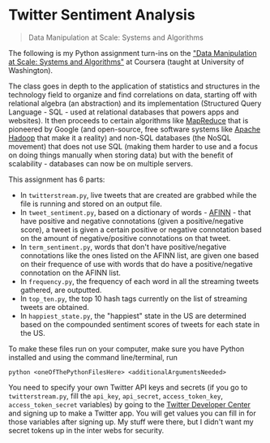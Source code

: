 # Twitter Sentiment Analysis
> Data Manipulation at Scale: Systems and Algorithms

The following is my Python assignment turn-ins on the ["Data Manipulation at Scale: Systems and Algorithms"](https://www.coursera.org/learn/data-manipulation) at Coursera (taught at University of Washington). 

The class goes in depth to the application of statistics and structures in the technology field to organize and find correlations on data, starting off with relational algebra (an abstraction) and its implementation (Structured Query Language - SQL - used at relational databases that powers apps and websites). It then proceeds to certain algorithms like [MapReduce](http://research.google.com/archive/mapreduce.html) that is pioneered by Google (and open-source, free software systems like [Apache Hadoop](https://hadoop.apache.org) that make it a reality) and non-SQL databases (the NoSQL movement) that does not use SQL (making them harder to use and a focus on doing things manually when storing data) but with the benefit of scalability - databases can now be on multiple servers.

This assignment has 6 parts:
  
* In `twitterstream.py`, live tweets that are created are grabbed while the file is running and stored on an output file.
* In `tweet_sentiment.py`, based on a dictionary of words - [AFINN](www2.imm.dtu.dk/pubdb/views/public) - that have positive and negative connotations (given a positive/negative score), a tweet is given a certain positive or negative connotation based on the amount of negative/positive connotations on that tweet.
* In `term_sentiment.py`, words that don't have positive/negative connotations like the ones listed on the AFINN list, are given one based on their frequence of use with words that do have a positive/negative connotation on the AFINN list.
* In `frequency.py`, the frequency of each word in all the streaming tweets gathered, are outputted.
* In `top_ten.py`, the top 10 hash tags currently on the list of streaming tweets are obtained.
* In `happiest_state.py`, the "happiest" state in the US are determined based on the compounded sentiment scores of tweets for each state in the US.

To make these files run on your computer, make sure you have Python installed and using the command line/terminal, run 

`python <oneOfThePythonFilesHere> <additionalArgumentsNeeded>`

You need to specify your own Twitter API keys and secrets (if you go to `twitterstream.py`, fill the `api_key`, `api_secret`, `access_token_key`, `access_token_secret` variables) by going to the [Twitter Developer Center](https://dev.twitter.com) and signing up to make a Twitter app. You will get values you can fill in for those variables after signing up. My stuff were there, but I didn't want my secret tokens up in the inter webs for security.